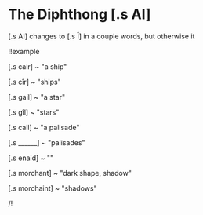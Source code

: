 # The Diphthong [.s AI]

[.s AI] changes to [.s Î] in a couple words, but otherwise it

!!example

[.s cair] ~ "a ship"

[.s cîr] ~ "ships"

[.s gail] ~ "a star"

[.s gîl] ~ "stars"

[.s cail] ~ "a palisade"

[.s ______] ~ "palisades"

[.s enaid] ~ ""

[.s morchant] ~ "dark shape, shadow"

[.s morchaint] ~ "shadows"

/!
